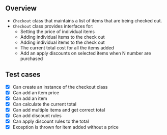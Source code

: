 ## Overview
- `Checkout` class that maintains a list of items that are being checked out.
- `Checkout` class provides interfaces for:
    - Setting the price of individual items
    - Adding individual items to the check out
    - Adding individual items to the check out
    - The current total cost for all the items added
    - Add an apply discounts on selected items when N number are purchased

## Test cases
- [x] Can create an instance of the checkout class
- [x] Can add an item price
- [x] Can add an item
- [x] Can calculate the current total
- [x] Can add multiple items and get correct total
- [x] Can add discount rules
- [x] Can apply discount rules to the total
- [x] Exception is thrown for item added without a price